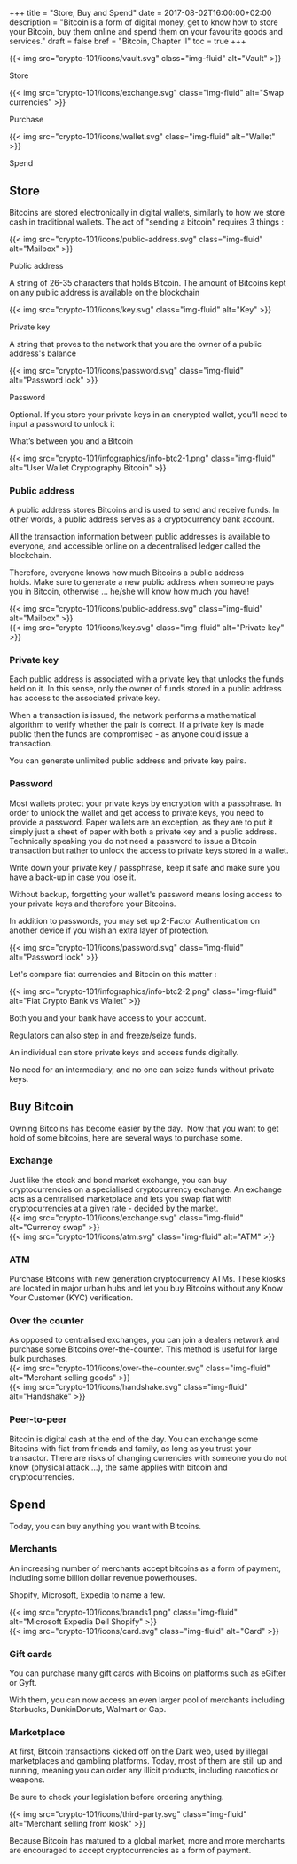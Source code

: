 +++
title = "Store, Buy and Spend"
date = 2017-08-02T16:00:00+02:00
description = "Bitcoin is a form of digital money, get to know how to store your Bitcoin, buy them online and spend them on your favourite goods and services."
draft = false
bref = "Bitcoin, Chapter II"
toc = true
+++

<div class="container my-4">
  <div class="row text-center">
    <div class="col">
     	{{< img src="crypto-101/icons/vault.svg" class="img-fluid" alt="Vault" >}}
     	<p class="font-weight-bold">Store</p>
    </div>
    <div class="col">
     	{{< img src="crypto-101/icons/exchange.svg" class="img-fluid" alt="Swap currencies" >}}
     	<p class="font-weight-bold">Purchase</p>
    </div>
    <div class="col">
     	{{< img src="crypto-101/icons/wallet.svg" class="img-fluid" alt="Wallet" >}}
     	<p class="font-weight-bold">Spend</p>
    </div>
  </div>
</div>

## Store

Bitcoins are stored electronically in digital wallets, similarly to how we store cash in traditional wallets.
The act of "sending a bitcoin" requires 3 things :

<div class="container my-3">
  <div class="row text-center mb-3">
    <div class="col">
     	{{< img src="crypto-101/icons/public-address.svg" class="img-fluid" alt="Mailbox" >}}
     	<p class="font-weight-bold">Public address</p>
     	<p class="small">A string of 26-35 characters that holds Bitcoin. The amount of Bitcoins kept on any public address is available on the blockchain</p>
    </div>
    <div class="col">
     	{{< img src="crypto-101/icons/key.svg" class="img-fluid" alt="Key" >}}
     	<p class="font-weight-bold">Private key</p>
     	<p class="small">A string that proves to the network that you are the owner of a public address's balance</p>
    </div>
    <div class="col">
     	{{< img src="crypto-101/icons/password.svg" class="img-fluid" alt="Password lock" >}}
     	<p class="font-weight-bold">Password</p>
     	<p class="small">Optional. If you store your private keys in an encrypted wallet, you'll need to input a password to unlock it</p>
    </div>
  </div>
</div>

<p class="font-weight-bold text-center mt-4">What’s between you and a Bitcoin</p>

{{< img src="crypto-101/infographics/info-btc2-1.png" class="img-fluid" alt="User Wallet Cryptography Bitcoin" >}}

<div class="container my-4">
  <div class="row align-items-center">
    <div class="col-8 text-left">
      <h3>Public address</h3>
      <p>A public address stores Bitcoins and is used to send and receive funds. In other words, a public address serves as a cryptocurrency bank account.</p>
      <p>All the transaction information between public addresses is available to everyone, and accessible online on a decentralised ledger called the blockchain.</p>
      <p>Therefore, everyone knows how much Bitcoins a public address holds. Make sure to generate a new public address when someone pays you in Bitcoin, otherwise … he/she will know how much you have!</p>
    </div>
    <div class="col-4 text-center">
      {{< img src="crypto-101/icons/public-address.svg" class="img-fluid" alt="Mailbox" >}}
    </div>
  </div>
</div>

<div class="container my-4">
  <div class="row align-items-center">
    <div class="col-4 text-center">
      {{< img src="crypto-101/icons/key.svg" class="img-fluid" alt="Private key" >}}
    </div>
    <div class="co-8 text-left">
      <h3>Private key</h3>
      <p>Each public address is associated with a private key that unlocks the funds held on it.  In this sense, only the owner of funds stored in a public address has access to the associated private key.</p>
      <p>When a transaction is issued, the network performs a mathematical algorithm to verify whether the pair is correct. If a private key is made public then the funds are compromised - as anyone could issue a transaction.</p>
      <p>You can generate unlimited public address and private key pairs.</p>
    </div>
  </div>
</div>

<div class="container my-4">
  <div class="row align-items-center">
    <div class="col-8 text-left">
     	<h3>Password</h3>
      <p>Most wallets protect your private keys by encryption with a passphrase. In order to unlock the wallet and get access to private keys, you need to provide a password. Paper wallets are an exception, as they are to put it simply just a sheet of paper with both a private key and a public address. Technically speaking you do not need a password to issue a Bitcoin transaction but rather to unlock the access to private keys stored in a wallet.
      <p>Write down your private key / passphrase, keep it safe and make sure you have a back-up in case you lose it.</p>
      <p>Without backup, forgetting your wallet's password means losing access to your private keys and therefore your Bitcoins.</p>
      <p>In addition to passwords, you may set up 2-Factor Authentication on another device if you wish an extra layer of protection. </p>
    </div>
    <div class="col-4 text-center">
      {{< img src="crypto-101/icons/password.svg" class="img-fluid" alt="Password lock" >}}
    </div>
  </div>
</div>

<p class="font-weight-bold text-center mt-4">Let's compare fiat currencies and Bitcoin on this matter :</p>

<div class="container my-4">
  {{< img src="crypto-101/infographics/info-btc2-2.png" class="img-fluid" alt="Fiat Crypto Bank vs Wallet" >}}
  <div class="row text-center small">
    <div class="col">
     <p>Both you and your bank have access to your account.</p>
     <p>Regulators can also step in and freeze/seize funds.</p>
    </div>
    <div class="col">
      <p>An individual can store private keys and access funds digitally.</p>
      <p>No need for an intermediary, and no one can seize funds without private keys.</p>
    </div>
  </div>
</div>

## Buy Bitcoin

Owning Bitcoins has become easier by the day. 
Now that you want to get hold of some bitcoins, here are several ways to purchase some.

<div class="container my-5">
  <div class="row align-items-center">
    <div class="col text-left">
     	<h3>Exchange</h3>
      Just like the stock and bond market exchange, you can buy cryptocurrencies on a specialised cryptocurrency exchange. An exchange acts as a centralised marketplace and lets you swap fiat with cryptocurrencies at a given rate - decided by the market.
    </div>
    <div class="col text-center">
      {{< img src="crypto-101/icons/exchange.svg" class="img-fluid" alt="Currency swap" >}}
    </div>
  </div>
</div>

<div class="container my-5">
  <div class="row align-items-center">
    <div class="col text-center">
    	{{< img src="crypto-101/icons/atm.svg" class="img-fluid" alt="ATM" >}}
    </div>
    <div class="col text-left">
    	<h3>ATM</h3>
      Purchase Bitcoins with new generation cryptocurrency ATMs. These kiosks are located in major urban hubs and let you buy Bitcoins without any Know Your Customer (KYC) verification.
    </div>
  </div>
</div>

<div class="container my-5">
  <div class="row align-items-center">
    <div class="col text-left">
    	<h3>Over the counter</h3>
      As opposed to centralised exchanges, you can join a dealers network and purchase some Bitcoins over-the-counter. This method is useful for large bulk purchases.
    </div>
    <div class="col text-center">
    	{{< img src="crypto-101/icons/over-the-counter.svg" class="img-fluid" alt="Merchant selling goods" >}}
    </div>
  </div>
</div>

<div class="container my-5">
  <div class="row align-items-center">
    <div class="col text-center">
      {{< img src="crypto-101/icons/handshake.svg" class="img-fluid" alt="Handshake" >}}
    </div>
    <div class="col text-left">
    	<h3>Peer-to-peer</h3>
     	Bitcoin is digital cash at the end of the day. You can exchange some Bitcoins with fiat from friends and family, as long as you trust your transactor. There are risks of changing currencies with someone you do not know (physical attack ...), the same applies with bitcoin and cryptocurrencies.
    </div>
  </div>
</div>

## Spend

Today, you can buy anything you want with Bitcoins.

<div class="container my-4">
  <div class="row align-items-center">
    <div class="col text-left">
    	<h3>Merchants</h3>
     	<p>An increasing number of merchants accept bitcoins as a form of payment, including some billion dollar revenue powerhouses.</p>
     	<p>Shopify, Microsoft, Expedia to name a few.</p>
    </div>
    <div class="col text-center">
    	{{< img src="crypto-101/icons/brands1.png" class="img-fluid" alt="Microsoft Expedia Dell Shopify" >}}
    </div>
  </div>
</div>

<div class="container my-4">
  <div class="row align-items-center">
    <div class="col text-center">
    	{{< img src="crypto-101/icons/card.svg" class="img-fluid" alt="Card" >}}
    </div>
    <div class="col text-left">
    	<h3>Gift cards</h3>
     	<p>You can purchase many gift cards with Bicoins on platforms such as eGifter or Gyft.</p>
     	<p>With them, you can now access an even larger pool of merchants including Starbucks, DunkinDonuts, Walmart or Gap.</p>
    </div>
  </div>
</div>

<div class="container my-4">
  <div class="row align-items-center">
    <div class="col text-left">
    	<h3>Marketplace</h3>
    	<p>At first, Bitcoin transactions kicked off on the Dark web, used by illegal marketplaces and gambling platforms. Today, most of them are still up and running, meaning you can order any illicit products, including narcotics or weapons.</p>
    	<p>Be sure to check your legislation before ordering anything.</p>
    </div>
    <div class="col text-center">
    	{{< img src="crypto-101/icons/third-party.svg" class="img-fluid" alt="Merchant selling from kiosk" >}}
    </div>
  </div>
</div>

Because Bitcoin has matured to a global market, more and more merchants are encouraged to accept cryptocurrencies as a form of payment.
